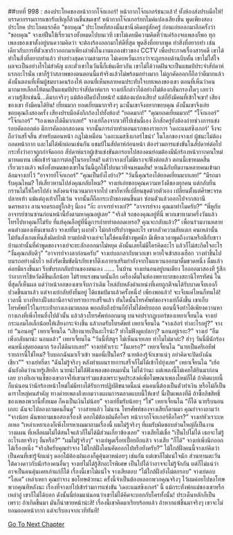 ##บทที่ 998 : สองประโยคของหน้ากากโจ๊กเกอร์!
หน้ากากโจ๊กเกอร์ชนะแล้ว!
ทั้งห้องส่งปรบมือให้!
บรรดากรรมการแขกรับเชิญก็ล้วนชื่นชมเขา!
หน้ากากโจ๊กเกอร์ยกไมค์แปลงเสียงขึ้น พูดเพียงสองประโยค
ประโยคแรกคือ “ขอบคุณ”
ประโยคที่สองนั้นเขานิ่งคิดอยู่สักครู่ ก่อนเอ่ยออกมาอีกครั้งว่า “ขอบคุณ”
จางเย่ฝืนใช้เรี่ยวแรงทั้งหมดไปบนเวที เขาไม่เคยมีความคิดที่ว่าแค่ร้องจบเพลงก็พอ ทุกเพลงของเขาตั้งอยู่บนความคิดว่า จะต้องร้องออกมาให้ดีที่สุด พูดสิ่งที่อยากพูด ทำสิ่งที่อยากทำ เช่นเดียวกับการที่ตัวเขาก้าวออกมาเพียงลำพังในงานแถลงข่าวของ CCTV เพื่อประกาศเรื่องสารคดี เขาได้ทำในสิ่งที่อยากทำแล้ว ทำอย่างสุดความสามารถ ไม่เคยหวั่นเกรงว่าจะถูกรอบด้านบีบคั้น เขาไม่ใส่ใจ ผลจะเป็นอย่างไรไม่สำคัญ และตัวเขาในวันนี้ก็เช่นเดียวกัน เขาไม่ได้วาดฝันจะเป็นแชมป์ประจำสัปดาห์แรกอะไรนั่น เขาก็รู้ว่าสภาพของตนตอนนี้แท้จริงแล้วไม่พร้อมอย่างมาก ไม่ถูกคัดออกก็ถือว่าดีมากแล้ว ดังนั้นตอนที่เห็นผู้ชมบางคนร้องไห้ ตอนที่เห็นหลายคนประทับใจบทเพลงของเขา ตอนที่เห็นว่าคนมากมายเลือกให้ตนเป็นแชมป์ประจำสัปดาห์แรก จางเย่ก็กล่าวได้อย่างไม่ต้องกลั่นกรองใดๆ เลยว่า ความรู้สึกเช่นนี้...ดีมากจริงๆ
แม้ต้องปิดบังใบหน้า!
แม้ต้องแปลงเสียง!
แต่ก็ยังมีคนที่เข้าใจเขา!
เสียงของเขา ยังมีคนได้ยิน!
เยี่ยมมาก
ยอดเยี่ยมมากจริงๆ
ฉะนั้นเขาจึงอยากขอบคุณ
ดังนั้นเขาจึงเอ่ยขอบคุณถึงสองครั้ง
เสียงปรบมือดังกึกก้องไปทั้งห้อง!
“ยอดมาก!”
“คุณยอดเยี่ยมมาก!”
“โจ๊กเกอร์”
“โจ๊กเกอร์”
“ร้องเพลงได้ดีมากเลย!”
จางเย่ก็ลงจากเวทีไปเช่นนี้เอง
อีกสักครู่ยังต้องถ่ายช่วงการแข่งรอบคัดออกต่อ มีการคัดออกสองคน จากนั้นการถ่ายทำตอนแรกของรายการ ‘เดอะแมสซิงเกอร์’ จึงจะถือว่าเสร็จสิ้น สำหรับตอนหน้า กฎไม่เหมือน ‘เดอะแมสซิงเกอร์ไชน่า’ ในโลกของจางเย่ ผู้ชนะไม่ต้องถอดหน้ากาก และไม่ได้พักผ่อนเช่นกัน แชมป์ในสัปดาห์ก่อนหน้า ต้องร่วมการแข่งขันในสัปดาห์ต่อไป กระทั่งว่าอาจถูกกำจัดออก สัปดาห์แรกผู้เข้าแข่งขันตกรอบไปสองคนย่อมต้องมีนักร้องหน้ากากคนใหม่มาทดแทน เพื่อเข้าร่วมการต่อสู้ในรอบใหม่! แต่ว่าจางเย่ไม่มีแรงจะฟังต่อแล้ว ตอนนี้เขาหมดสิ้นเรี่ยวแรงแล้ว พลังทั้งหมดของเขาในวันนี้ถูกใช้ไปบนเวทีจนหมดสิ้น!
หานฉีกับทีมงานหลายคนเข้ามาล้อมจางเย่ไว้
“อาจารย์โจ๊กเกอร์”
“คุณเป็นยังไงบ้าง?”
“วันนี้คุณร้องได้ยอดเยี่ยมมากเลย!”
“มีรถมารับคุณไหม? ให้เสี่ยวหานไปส่งคุณกลับไหม?”
จางเย่เอ่ยขอบคุณความหวังดีของทุกคน แต่กลับยืนกรานไม่ให้ใครไปส่ง หลังคนจำนวนมากจากไป เขาก็หาที่เปลี่ยนชุดด้วยตัวเอง เปลี่ยนตั้งแต่ศีรษะจรดปลายเท้า แม้แต่ถุงเท้าก็ไม่เว้น จากนั้นก็ถือกระเป๋าของตนขึ้นมา ซ่อนตัวแล้วออกไปจากสถานีนครหลวง
ลานจอดรถอยู่ใกล้ๆ นี่เอง
“อ๊ะ อาจารย์จางเย่?”
“อาจารย์จาง คุณมาทำไมครับ?”
“พี่หูกับอาจารย์ซานซานก่อนหน้านี้ยังตามหาคุณอยู่เลย”
“จริงสิ รถของคุณอยู่ที่นี่ พวกเขาหามาครึ่งวันแล้ว โทรไปหาคุณก็ไม่รับ ที่แท้คุณก็อยู่ที่นี่ดูการถ่ายทำตลอดเหรอ? คุณจะกลับแล้ว?”
เพื่อนร่วมงานหลายคนต่างมองเห็นเขาแล้ว
จางเย่ยิ้มๆ ผงกหัว ไม่กล้าปริปากพูดอะไร เขากลัวความลับแตก
คนเหล่านั้นไม่ทันสังเกตเห็นสิ่งผิดปกติ ยามปกติจางเย่จะไม่ใช่คนที่ช่างพูดนัก มีเพียงเวลาพูดถึงงานหรือตีกับชาวบ้านเท่านั้นที่คำพูดของจางเย่จะทะลักออกมาไม่หยุด ดังนั้นเลยไม่มีใครคิดอะไร แล้วก็ไม่สะกิดใจอะไร
“งั้นคุณกลับดีๆ”
“อาจารย์จางลาก่อนครับ”
จางเย่บอกลากับพวกเขา หายใจเข้าสองเฮือก วางท่าขึ้นไปบนรถอย่างฉับไว หลังรัดเข็มขัดนิรภัยเขาก็ดึงเอายาเสริมกำลังจากในแหวนออกมาดื่มขวดหนึ่ง ดื่มแล้วค่อยมีแรงขึ้นมา รีบขับรถกลับบ้านของตนเอง
……
ในบ้าน
จางเย่นอนอยู่บนเตียง ไอออกมาสองที รู้สึกว่าอาการไข้หวัดดีขึ้นเล็กน้อย ไม่ร้ายแรงขนาดนั้นอีก เครื่องดื่มในห้องพยาบาลของสถานีโทรทัศน์ ในที่สุดก็เห็นผล แต่ว่าหน้าอกของเขาเจ็บกว่าเดิม ไหล่กับหลังตำแหน่งที่เคยถูกตีจนได้รับบาดเจ็บเองก็ปวดขึ้นมาแล้ว
แต่จางเย่กลับยังยิ้มอยู่
ได้แชมป์มาแล้วครั้งหนึ่ง!
เพียงพอแล้ว! จะเจ็บแค่ไหนก็ทนได้!
เวลานี้ บางทีทางฝั่งสถานีอาจถ่ายรายการเสร็จแล้ว ทันใดนั้นโทรศัพท์ของจางเย่ก็ดังขึ้น เขาเก็บโทรศัพท์ไว้ในกระเป๋ากางเกงมาตลอด พอกลับถึงบ้านก็ยังไม่ได้หยิบออก ตอนนี้จึงทำได้เพียงควานหากางเกงที่เพิ่งโยนทิ้งไปตัวนั้น แล้วล้วงโทรศัพท์ออกมาดู บนจอปรากฏเบอร์ของเหยาเจี้ยนไฉ
จางเย่กระแอมไอเล็กน้อยให้เสียงกระจ่างขึ้น
แล้วกดรับโทรศัพท์
เหยาเจี้ยนไฉ “จางเอ้อร์ ทำอะไรอยู่?”
จางเย่ “นอนอยู่”
เหยาเจี้ยนไฉ “เสียงนายเป็นอะไรน่ะ? ทำไมฟังดูแปลกๆ? นอนอยู่เรอะ?”
จางเย่ “อืม เพิ่งกลับมาน่ะ นอนแล้ว”
เหยาเจี้ยนไฉ “วันนี้ที่สตูฯ ไม่เห็นนายเลย ทำไมไม่มาล่ะ? ฮ่าๆ วันนี้มีนักร้องคนหนึ่งสุดยอดมาก ร้องได้ดีมากเลย!”
จางเย่หัวเราะ “งั้นเหรอ?”
เหยาเจี้ยนไฉ “นายเป็นครีเอทีฟรายการนี้ใช่ไหม? รีบบอกฉันมาเร็วเข้า หมอนี่เป็นใคร? นายต้องรู้จักเขาแน่ๆ อย่าคิดจะปิดบังฉันเชียว””
จางเย่หรี่ตา “ฉันไม่รู้จริงๆ หลังทำแผนรายการเสร็จก็ไม่ได้เข้าไปยุ่งเลย”
เหยาเจี้ยนไฉ “เฮ้อ ฉันยังคิดว่านายรู้เสียอีก นายน่ะไม่ได้ฟังเพลงของหมอนั่น ไม่ได้ว่านะ แต่เพลงนี้ไม่เคยได้ยินมาก่อนเลย บางทีเอเจนซี่ของเขาอาจให้เขามาร่วมแข่งเพราะจุดประสงค์เพื่อโฆษณาเพลงใหม่ก็ได้ ถ้าคิดแบบนี้ ก็แน่นอนว่านักร้องหน้าใหม่ไม่มีทางได้รับการปฏิบัติขนาดนี้แน่ คนคนนี้ต้องเป็นตัวทำเงิน หรือไม่ก็เป็นดาราใหญ่คนสำคัญ ทางค่ายเพลงถึงยอมวางแผนการตลาดแบบนี้ให้เขา! นี่เป็นเพลงที่ดี ถ้าซื้อลิขสิทธิ์ของเพลงพวกนี้ทั้งหมด ก็คงเป็นเงินไม่น้อย”
จางเย่ยิ้มรับน้อยๆ “ใช่”
เหยาเจี้ยนไฉ “ก็ได้ นายรีบนอนเถอะ ฉันจะไปลองถามคนอื่นดู”
วางสายแล้ว
ไม่นาน โทรศัพท์ของจางเสียก็ตามมา
คุณย่าจางถามว่า “จางน้อย ฉันขอถามเธอสองเรื่องสิ ดอกไม้ต้องฝนคือใคร หน้ากากโจ๊กเกอร์คือใคร?”
จางเย่หัวเราะเหอเหอ “เหล่าเหยาเองก็เพิ่งโทรหาผมมาถามเรื่องนี้ ผมไม่รู้จริงๆ ที่ผมรับผิดชอบส่วนใหญ่ก็เป็นงานวางแผน ที่เหลือผมไม่ได้สนใจแล้วก็ไม่ได้มีส่วนเกี่ยวข้องเลย”
จางเสียไม่เชื่อ “เป็นไปไม่ได้ เธอจะไม่รู้อะไรเลยจริงๆ งั้นหรือ?”
“ผมไม่รู้จริงๆ” จางเย่พูดเรื่อยเปื่อยอีกแล้ว
จางเสีย “ก็ได้”
จางเย่เพิ่งนึกออกได้เรื่องหนึ่ง “จริงสิครับคุณย่าจาง ไม้ใกล้ฝั่งโดนคัดออกไปหรือยังครับ?”
ไม้ใกล้ฝั่งคนนี้จางเย่คิดว่าเป็นคนที่เขารู้จักแน่ๆ ดอกไม้ต้องฝนเองก็ดูคุ้นตาหน่อยๆ เช่นกัน แต่เขาก็ไม่แน่ใจนัก ส่วนทานตะวันใต้ดวงดาวกับนักร้องคนอื่นๆ จางเย่ไม่ได้รู้สึกอะไรพิเศษ เป็นไปได้ว่าอาจจะไม่รู้จักกัน แต่ก็ไม่แน่ว่าอาจเป็นคนคุ้นเคยเก่าแก่ก็ได้ เรื่องนี้เขาไม่แน่ใจ
จางเสียตอบ “ไม้ใกล้ฝั่งยังไม่ตกรอบ”
จางเย่ตอบ “โอเค”
เหล่าเหยา
คุณย่าจาง
ขอโทษด้วยนะ ครั้งนี้จำเป็นต้องหลอกพวกคุณจริงๆ ไว้ผมค่อยไปขอโทษพวกคุณทีหลังนะ
เรื่องที่จางเย่ไปเข้าร่วมการแข่งขัน ‘เดอะแมสซิงเกอร์’ นี้ แม้กระทั่งพ่อแม่ของเขาหรือเหล่าอู๋ เขาก็ไม่ได้บอก ดังนั้นนี่ย่อมแน่นอนว่าเขาไม่ได้คิดจะบอกกับใครทั้งนั้น!
ประเด็นหลักก็เป็นเพราะ ถ้าเกิดขึ้นมา มันก็น่าขายหน้าน่ะสิ!
เรื่องนี้เขาคิดมาเรียบร้อยแล้ว ถ้าหากแพ้ขึ้นมาจริงๆ เขาจะไม่ยอมถอดหน้ากาก แต่จะรีบลงจากเวทีทันที!


[Go To Next Chapter]( ./99.md)